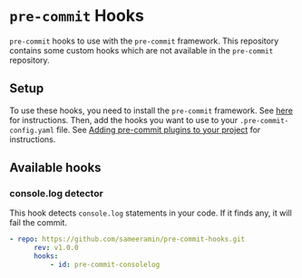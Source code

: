 # `pre-commit` Hooks
`pre-commit` hooks to use with the `pre-commit` framework. This repository contains some custom hooks which are not available in the `pre-commit` repository.

## Setup
To use these hooks, you need to install the `pre-commit` framework. See [here](https://pre-commit.com/#install) for instructions. Then, add the hooks you want to use to your `.pre-commit-config.yaml` file. See [Adding pre-commit plugins to your project](https://pre-commit.com/#3-add-a-pre-commit-configuration) for instructions.

## Available hooks
### console.log detector
This hook detects `console.log` statements in your code. If it finds any, it will fail the commit.
```yaml
- repo: https://github.com/sameeramin/pre-commit-hooks.git
      rev: v1.0.0
      hooks:
          - id: pre-commit-consolelog
```
